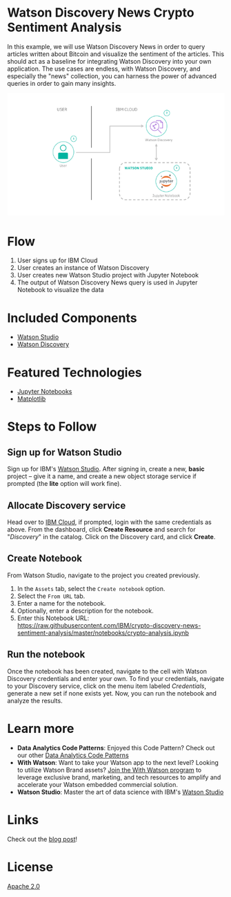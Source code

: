 # Watson Discovery News Crypto Sentiment Analysis

In this example, we will use Watson Discovery News in order to query articles written about Bitcoin and visualize the sentiment of the articles. This should act as a baseline for integrating Watson Discovery into your own application. The use cases are endless, with Watson Discovery, and especially the "news" collection, you can harness the power of advanced queries in order to gain many insights.

![](images/flow.png)
# Flow
1. User signs up for IBM Cloud
1. User creates an instance of Watson Discovery
1. User creates new Watson Studio project with Jupyter Notebook
1. The output of Watson Discovery News query is used in Jupyter Notebook to visualize the data

# Included Components
* [Watson Studio](https://dataplatform.cloud.ibm.com/)
* [Watson Discovery](https://www.ibm.com/watson/services/discovery/)

# Featured Technologies
* [Jupyter Notebooks](http://jupyter.org/)
* [Matplotlib](https://matplotlib.org/)

# Steps to Follow

## Sign up for Watson Studio
Sign up for IBM's [Watson Studio](https://dataplatform.ibm.com). After signing in, create a new, **basic** project – give it a name, and create a new object storage service if prompted (the **lite** option will work fine).

## Allocate Discovery service
Head over to [IBM Cloud](http://bluemix.net/), if prompted, login with the same credentials as above. From the dashboard, click **Create Resource** and search for "*Discovery*" in the catalog. Click on the Discovery card, and click **Create**.

## Create Notebook
From Watson Studio, navigate to the project you created previously.
1. In the `Assets` tab, select the `Create notebook` option.
1. Select the `From URL` tab.
1. Enter a name for the notebook.
1. Optionally, enter a description for the notebook.
1. Enter this Notebook URL: https://raw.githubusercontent.com/IBM/crypto-discovery-news-sentiment-analysis/master/notebooks/crypto-analysis.ipynb

## Run the notebook
Once the notebook has been created, navigate to the cell with Watson Discovery credentials and enter your own. To find your credentials, navigate to your Discovery service, click on the menu item labeled *Credentials*, generate a new set if none exists yet. Now, you can run the notebook and analyze the results.

# Learn more
* **Data Analytics Code Patterns**: Enjoyed this Code Pattern? Check out our other [Data Analytics Code Patterns](https://developer.ibm.com/code/technologies/data-science/)
* **With Watson**: Want to take your Watson app to the next level? Looking to utilize Watson Brand assets? [Join the With Watson program](https://www.ibm.com/watson/with-watson/) to leverage exclusive brand, marketing, and tech resources to amplify and accelerate your Watson embedded commercial solution.
* **Watson Studio**: Master the art of data science with IBM's [Watson Studio](https://dataplatform.ibm.com/)

# Links
Check out the [blog post](https://medium.com/@SamuelCouch/visualizing-sentiment-in-the-news-89f40e8fcc21)!

# License
[Apache 2.0](LICENSE)
